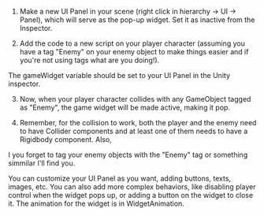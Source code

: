 1. Make a new UI Panel in your scene (right click in hierarchy -> UI -> Panel), which will serve as the pop-up widget. 
Set it as inactive from the Inspector.

2. Add the code to a new script on your player character (assuming you have a tag "Enemy" on your enemy object to make things easier and if
you're not using tags what are you doing!).

The gameWidget variable should be set to your UI Panel in the Unity inspector. 

3. Now, when your player character collides with any 
GameObject tagged as "Enemy", the game widget will be made active, making it pop.

4. Remember, for the collision to work, both the player and the enemy need to have Collider components and at least one of them needs to 
have a Rigidbody component. Also, 

I you forget to tag your enemy objects with the "Enemy" tag or something simmilar I'll find you.

You can customize your UI Panel as you want, adding buttons, texts, images, etc. You can also add more complex behaviors, 
like disabling player control when the widget pops up, or adding a button on the widget to close it.
The animation for the widget is in WidgetAnimation.
